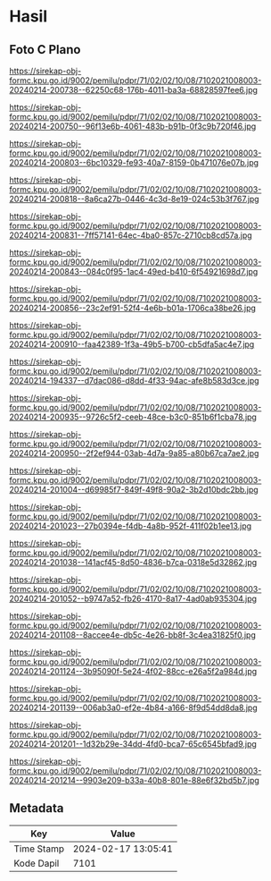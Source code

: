# Hasil

## Foto C Plano

https://sirekap-obj-formc.kpu.go.id/9002/pemilu/pdpr/71/02/02/10/08/7102021008003-20240214-200738--62250c68-176b-4011-ba3a-68828597fee6.jpg

https://sirekap-obj-formc.kpu.go.id/9002/pemilu/pdpr/71/02/02/10/08/7102021008003-20240214-200750--96f13e6b-4061-483b-b91b-0f3c9b720f46.jpg

https://sirekap-obj-formc.kpu.go.id/9002/pemilu/pdpr/71/02/02/10/08/7102021008003-20240214-200803--6bc10329-fe93-40a7-8159-0b471076e07b.jpg

https://sirekap-obj-formc.kpu.go.id/9002/pemilu/pdpr/71/02/02/10/08/7102021008003-20240214-200818--8a6ca27b-0446-4c3d-8e19-024c53b3f767.jpg

https://sirekap-obj-formc.kpu.go.id/9002/pemilu/pdpr/71/02/02/10/08/7102021008003-20240214-200831--7ff57141-64ec-4ba0-857c-2710cb8cd57a.jpg

https://sirekap-obj-formc.kpu.go.id/9002/pemilu/pdpr/71/02/02/10/08/7102021008003-20240214-200843--084c0f95-1ac4-49ed-b410-6f54921698d7.jpg

https://sirekap-obj-formc.kpu.go.id/9002/pemilu/pdpr/71/02/02/10/08/7102021008003-20240214-200856--23c2ef91-52f4-4e6b-b01a-1706ca38be26.jpg

https://sirekap-obj-formc.kpu.go.id/9002/pemilu/pdpr/71/02/02/10/08/7102021008003-20240214-200910--faa42389-1f3a-49b5-b700-cb5dfa5ac4e7.jpg

https://sirekap-obj-formc.kpu.go.id/9002/pemilu/pdpr/71/02/02/10/08/7102021008003-20240214-194337--d7dac086-d8dd-4f33-94ac-afe8b583d3ce.jpg

https://sirekap-obj-formc.kpu.go.id/9002/pemilu/pdpr/71/02/02/10/08/7102021008003-20240214-200935--9726c5f2-ceeb-48ce-b3c0-851b6f1cba78.jpg

https://sirekap-obj-formc.kpu.go.id/9002/pemilu/pdpr/71/02/02/10/08/7102021008003-20240214-200950--2f2ef944-03ab-4d7a-9a85-a80b67ca7ae2.jpg

https://sirekap-obj-formc.kpu.go.id/9002/pemilu/pdpr/71/02/02/10/08/7102021008003-20240214-201004--d69985f7-849f-49f8-90a2-3b2d10bdc2bb.jpg

https://sirekap-obj-formc.kpu.go.id/9002/pemilu/pdpr/71/02/02/10/08/7102021008003-20240214-201023--27b0394e-f4db-4a8b-952f-411f02b1ee13.jpg

https://sirekap-obj-formc.kpu.go.id/9002/pemilu/pdpr/71/02/02/10/08/7102021008003-20240214-201038--141acf45-8d50-4836-b7ca-0318e5d32862.jpg

https://sirekap-obj-formc.kpu.go.id/9002/pemilu/pdpr/71/02/02/10/08/7102021008003-20240214-201052--b9747a52-fb26-4170-8a17-4ad0ab935304.jpg

https://sirekap-obj-formc.kpu.go.id/9002/pemilu/pdpr/71/02/02/10/08/7102021008003-20240214-201108--8accee4e-db5c-4e26-bb8f-3c4ea31825f0.jpg

https://sirekap-obj-formc.kpu.go.id/9002/pemilu/pdpr/71/02/02/10/08/7102021008003-20240214-201124--3b95090f-5e24-4f02-88cc-e26a5f2a984d.jpg

https://sirekap-obj-formc.kpu.go.id/9002/pemilu/pdpr/71/02/02/10/08/7102021008003-20240214-201139--006ab3a0-ef2e-4b84-a166-8f9d54dd8da8.jpg

https://sirekap-obj-formc.kpu.go.id/9002/pemilu/pdpr/71/02/02/10/08/7102021008003-20240214-201201--1d32b29e-34dd-4fd0-bca7-65c6545bfad9.jpg

https://sirekap-obj-formc.kpu.go.id/9002/pemilu/pdpr/71/02/02/10/08/7102021008003-20240214-201214--9903e209-b33a-40b8-801e-88e6f32bd5b7.jpg


## Metadata

| Key        | Value               |
| ---------- | ------------------- |
| Time Stamp | 2024-02-17 13:05:41 |
| Kode Dapil | 7101                |



